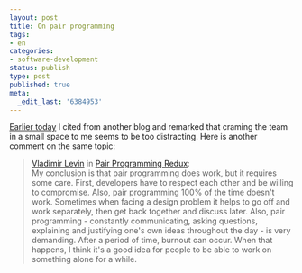 ```yaml
---
layout: post
title: On pair programming
tags:
- en
categories:
- software-development
status: publish
type: post
published: true
meta:
  _edit_last: '6384953'
---
```

<p><a href="http://www.stephan-schwab.com/2007/11/24/1195930292349.html">Earlier today</a> I cited from another blog and remarked that craming the team in a small space to me seems to be too distracting. Here is another comment on the same topic:</p>

<blockquote><a href="http://vladimirlevin.blogspot.com/">Vladimir Levin</a> in <a href="http://vladimirlevin.blogspot.com/2007/11/pair-programming.html">Pair Programming Redux</a>:<br>
My conclusion is that pair programming does work, but it requires some care. First, developers have to respect each other and be willing to compromise. Also, pair programming 100% of the time doesn't work. Sometimes when facing a design problem it helps to go off and work separately, then get back together and discuss later. Also, pair programming - constantly communicating, asking questions, explaining and justifying one's own ideas throughout the day - is very demanding. After a period of time, burnout can occur. When that happens, I think it's a good idea for people to be able to work on something alone for a while.
</blockquote>
